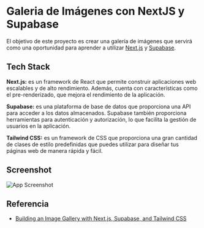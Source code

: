 # Galeria de Imágenes con NextJS y Supabase

El objetivo de este proyecto es crear una galería de imágenes que servirá como una oportunidad para aprender a utilizar [Next.js](https://nextjs.org/) y [Supabase](https://supabase.com/).

## Tech Stack

**Next.js:** es un framework de React que permite construir aplicaciones web escalables y de alto rendimiento. Además, cuenta con características como el pre-renderizado, que mejora el rendimiento de la aplicación.

**Supabase:** es una plataforma de base de datos que proporciona una API para acceder a los datos almacenados. Supabase también proporciona herramientas para autenticación y autorización, lo que facilita la gestión de usuarios en la aplicación.

**Tailwind CSS:** es un framework de CSS que proporciona una gran cantidad de clases de estilo predefinidas que puedes utilizar para diseñar tus páginas web de manera rápida y fácil.

## Screenshot

![App Screenshot](https://via.placeholder.com/468x300?text=App+Screenshot+Here)

## Referencia

- [Building an Image Gallery with Next.js, Supabase, and Tailwind CSS](https://leerob.io/blog/image-gallery-supabase-tailwind-nextjs#conclusion)
